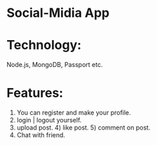 # Social-Midia App
# Technology: 
  Node.js, MongoDB, Passport etc.
# Features: 
  1) You can register and make your profile.
  2) login | logout yourself.
  3) upload post.
    4) like post.
    5) comment on post.
  4) Chat with friend.
